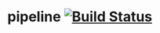 # pipeline [![Build Status](https://travis-ci.org/c3sr/pipeline.svg?branch=master)](https://travis-ci.org/c3sr/pipeline)
